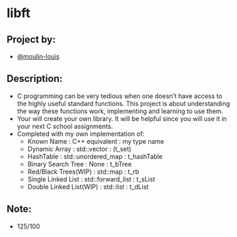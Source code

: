# libft
## Project by:
- [@moulin-louis](https://github.com/moulin-louis)
## Description:
- C programming can be very tedious when one doesn’t have access to the highly useful
standard functions. This project is about understanding the way these functions work,
implementing and learning to use them. 
- Your will create your own library. It will be helpful since you will use it in your next C school assignments.
- Completed with my own implementation of:
  - Known Name               : C++ equivalent      : my type name
  - Dynamic Array            : std::vector         : (t_set)
  - HashTable                :  std::unordered_map : t_hashTable
  - Binary Search Tree       : None                : t_bTree
  - Red/Black Trees(WIP)     : std::map            : t_rb
  - Single Linked List       : std::forward_list   : t_sList
  - Double Linked List(WIP)  : std::list           : t_dList
## Note:
- 125/100
